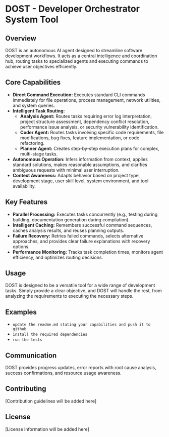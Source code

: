 # DOST - Developer Orchestrator System Tool

## Overview
DOST is an autonomous AI agent designed to streamline software development workflows. It acts as a central intelligence and coordination hub, routing tasks to specialized agents and executing commands to achieve user objectives efficiently.

## Core Capabilities

*   **Direct Command Execution:** Executes standard CLI commands immediately for file operations, process management, network utilities, and system queries.
*   **Intelligent Task Routing:**
    *   **Analysis Agent:** Routes tasks requiring error log interpretation, project structure assessment, dependency conflict resolution, performance issue analysis, or security vulnerability identification.
    *   **Coder Agent:** Routes tasks involving specific code requirements, file modifications, bug fixes, feature implementation, or code refactoring.
    *   **Planner Agent:** Creates step-by-step execution plans for complex, multi-stage tasks.
*   **Autonomous Operation:** Infers information from context, applies standard solutions, makes reasonable assumptions, and clarifies ambiguous requests with minimal user interruption.
*   **Context Awareness:** Adapts behavior based on project type, development stage, user skill level, system environment, and tool availability.

## Key Features

*   **Parallel Processing:** Executes tasks concurrently (e.g., testing during building, documentation generation during compilation).
*   **Intelligent Caching:** Remembers successful command sequences, caches analysis results, and reuses planning outputs.
*   **Failure Recovery:** Retries failed commands, selects alternative approaches, and provides clear failure explanations with recovery options.
*   **Performance Monitoring:** Tracks task completion times, monitors agent efficiency, and optimizes routing decisions.

## Usage

DOST is designed to be a versatile tool for a wide range of development tasks. Simply provide a clear objective, and DOST will handle the rest, from analyzing the requirements to executing the necessary steps.

## Examples

*   `update the readme.md stating your capabilities and push it to github`
*   `install the required dependencies`
*   `run the tests`

## Communication

DOST provides progress updates, error reports with root cause analysis, success confirmations, and resource usage awareness.

## Contributing

[Contribution guidelines will be added here]

## License

[License information will be added here]
